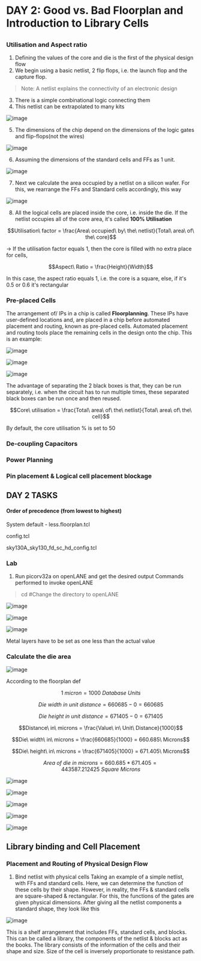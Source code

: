 # DAY 2:  Good vs. Bad Floorplan and Introduction to Library Cells
##

### Utilisation and Aspect ratio
1. Defining the values of the core and die is the first of the physical design flow
2. We begin using a basic netlist, 2 flip flops, i.e. the launch flop and the capture flop.
> Note: A netlist explains the connectivity of an electronic design

3. There is a simple combinational logic connecting them
4. This netlist can be extrapolated to many kits
   
![image](https://github.com/user-attachments/assets/6227a15f-9499-4df3-8bce-c913a6069b1c)

5. The dimensions of the chip depend on the dimensions of the logic gates and flip-flops(not the wires)
   
![image](https://github.com/user-attachments/assets/f6c31011-f3e7-44c7-8511-a7f38a9406a0)

6. Assuming the dimensions of the standard cells and FFs as 1 unit.

![image](https://github.com/user-attachments/assets/68bdfaa8-c249-4de1-ada0-e5477c4f4056)

7. Next we calculate the area occupied by a netlist on a silicon wafer. For this, we rearrange the FFs and Standard cells accordingly, this way

![image](https://github.com/user-attachments/assets/1064e89c-8d0d-4183-bd91-5c5316eb0847)

8. All the logical cells are placed inside the core, i.e. inside the die. If the netlist occupies all of the core area, it's called **100% Utilisation**

```math
Utilisation\ factor = \frac{Area\ occupied\ by\ the\ netlist}{Total\ area\ of\ the\ core}
```

-> If the utilisation factor equals 1, then the core is filled with no extra place for cells, 

```math
Aspect\ Ratio = \frac{Height}{Width}
```
In this case, the aspect ratio equals 1, i.e. the core is a square, else, if it's 0.5 or 0.6 it's rectangular

### Pre-placed Cells
The arrangement of/ IPs in a chip is called **Floorplanning**. These IPs have user-defined locations and, are placed in a chip before automated placement and routing, known as pre-placed cells. Automated placement and routing tools place the remaining cells in the design onto the chip.
This is an example:

![image](https://github.com/user-attachments/assets/a29e02fc-86c8-4f9b-bf4e-cd87fd7f2bb6)

![image](https://github.com/user-attachments/assets/36858785-3dd3-4e7e-9603-4c1b02a58436)

![image](https://github.com/user-attachments/assets/09cc272c-5f8f-4ed0-8f63-4d70a98803ee)

The advantage of separating the 2 black boxes is that, they can be run separately, i.e. when the circuit has to run multiple times, these separated black boxes can be run once and then reused. 

```math
Core\ utilisation = \frac{Total\ area\ of\ the\ netlist}{Total\ area\ of\ the\ cell}
```
By default, the core utilisation % is set to 50

### De-coupling Capacitors
### Power Planning
### Pin placement & Logical cell placement blockage

## DAY 2 TASKS
#### Order of precedence (from lowest to highest)
System default - less.floorplan.tcl

config.tcl

sky130A_sky130_fd_sc_hd_config.tcl

### Lab
1. Run picorv32a on openLANE and get the desired output
Commands performed to invoke openLANE
> cd #Change the directory to openLANE

![image](https://github.com/user-attachments/assets/38ae0d5c-f0e7-4dc1-a2fe-a8d3949d460f)

![image](https://github.com/user-attachments/assets/1a3a0f4a-9342-49df-954f-0cd9163bce8b)


![image](https://github.com/user-attachments/assets/38809544-7105-4be2-9d5a-ee192b2016d6)

Metal layers have to be set as one less than the actual value

### Calculate the die area

![image](https://github.com/user-attachments/assets/b33bd477-d38f-4496-9a98-b23c9338d63b)

According to the floorplan def

```math
1\ micron = 1000\ Database\ Units
```
```math
Die\ width\ in\ unit\ distance = 660685 - 0 = 660685
```
```math
Die\ height\ in\ unit\ distance = 671405 - 0 = 671405
```
```math
Distance\ in\ microns = \frac{Value\ in\ Unit\ Distance}{1000}
```
```math
Die\ width\ in\ microns = \frac{660685}{1000} = 660.685\ Microns
```
```math
Die\ height\ in\ microns = \frac{671405}{1000} = 671.405\ Microns
```
```math
Area\ of\ die\ in\ microns = 660.685 * 671.405 = 443587.212425\ Square\ Microns
```

![image](https://github.com/user-attachments/assets/49bfc34e-b5d8-40d1-9d2b-3427ec9023ac)

![image](https://github.com/user-attachments/assets/96ce60e5-9e1b-414c-ad73-c0acc44de8aa)

![image](https://github.com/user-attachments/assets/2e2e3a82-5e4c-4ea4-ad51-343db720bc0c)

![image](https://github.com/user-attachments/assets/5c3b2d12-5e7d-4d86-96bf-2abae6e7f8ec)

![image](https://github.com/user-attachments/assets/29f630f8-7cb8-4a15-b255-c18e919809e8)


## Library binding and Cell Placement
### Placement and Routing of Physical Design Flow
1. Bind netlist with physical cells
Taking an example of a simple netlist, with FFs and standard cells. Here, we can determine the function of these cells by their shape. However, in reality, the FFs & standard cells are square-shaped & rectangular. For this, the functions of the gates are given physical dimensions. After giving all the netlist components a standard shape, they look like this

![image](https://github.com/user-attachments/assets/bf8fd07c-b027-435e-ab38-e8cc3b5416dc)

This is a shelf arrangement that includes FFs, standard cells, and blocks. This can be called a library, the components of the netlist & blocks act as the books. The library consists of the information of the cells and their shape and size. Size of the cell is inversely proportionate to resistance path.

